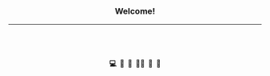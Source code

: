 <h3 align="center"> Welcome! </h3>

---

<br>
<br>
<h4 align="center"> &nbsp;💻&nbsp; 📝&nbsp; 👀&nbsp; 👩‍💻&nbsp; 🍦&nbsp; 🥔&nbsp; </h4><br><br><br><br>
